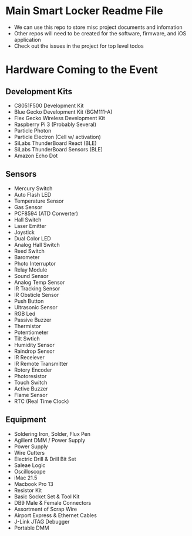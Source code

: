 # Main Smart Locker Readme File
* We can use this repo to store misc project documents and infomation
* Other repos will need to be created for the software, firmware, and iOS application
* Check out the issues in the project for top level todos

# Hardware Coming to the Event

## Development Kits
* C8051F500 Development Kit
* Blue Gecko Development Kit (BGM111-A)
* Flex Gecko Wireless Development Kit
* Raspberry Pi 3 (Probably Several)
* Particle Photon
* Particle Electron (Cell w/ activation)
* SiLabs ThunderBoard React (BLE)
* SiLabs ThunderBoard Sensors (BLE)
* Amazon Echo Dot

## Sensors
* Mercury Switch
* Auto Flash LED
* Temperature Sensor
* Gas Sensor
* PCF8594 (ATD Converter)
* Hall Switch
* Laser Emitter
* Joystick
* Dual Color LED
* Analog Hall Switch
* Reed Switch
* Barometer
* Photo Interruptor
* Relay Module
* Sound Sensor
* Analog Temp Sensor
* IR Tracking Sensor
* IR Obsticle Sensor
* Push Button
* Ultrasonic Sensor
* RGB Led
* Passive Buzzer
* Thermistor
* Potentiometer
* Tilt Swtich
* Humidity Sensor
* Raindrop Sensor
* IR Receiever
* IR Remote Transmitter
* Rotory Encoder
* Photoresistor
* Touch Switch
* Active Buzzer
* Flame Sensor
* RTC (Real Time Clock)

## Equipment
* Soldering Iron, Solder, Flux Pen
* Agilient DMM / Power Supply
* Power Supply
* Wire Cutters
* Electric Drill & Drill Bit Set
* Saleae Logic
* Oscilloscope
* iMac 21.5
* Macbook Pro 13
* Resistor Kit
* Basic Socket Set & Tool Kit
* DB9 Male & Female Connectors
* Assortment of Scrap Wire
* Airport Express & Ethernet Cables
* J-Link JTAG Debugger
* Portable DMM